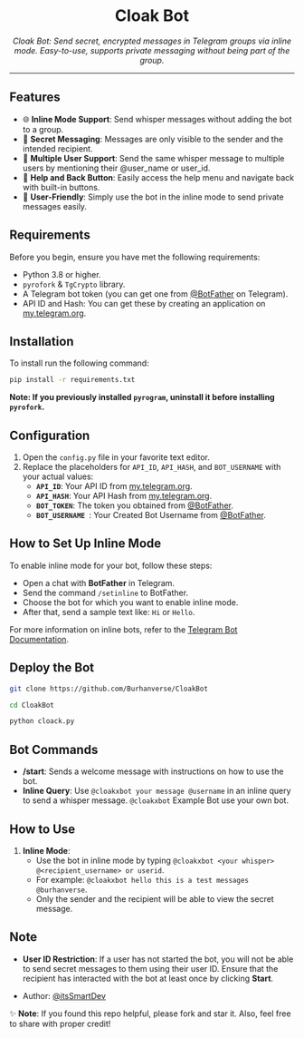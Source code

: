 <h1 align="center">Cloak Bot</h1>

<p align="center">
  <em>Cloak Bot: Send secret, encrypted messages in Telegram groups via inline mode. Easy-to-use, supports private messaging without being part of the group.</em>
</p>
<hr>

## Features

- 🌐 **Inline Mode Support**: Send whisper messages without adding the bot to a group.
- 💬 **Secret Messaging**: Messages are only visible to the sender and the intended recipient.
- 👥 **Multiple User Support**: Send the same whisper message to multiple users by mentioning their @user_name or user_id.
- 🔄 **Help and Back Button**: Easily access the help menu and navigate back with built-in buttons.
- 📎 **User-Friendly**: Simply use the bot in the inline mode to send private messages easily.

## Requirements

Before you begin, ensure you have met the following requirements:

- Python 3.8 or higher.
- `pyrofork` & `TgCrypto` library.
- A Telegram bot token (you can get one from [@BotFather](https://t.me/BotFather) on Telegram).
- API ID and Hash: You can get these by creating an application on [my.telegram.org](https://my.telegram.org).

## Installation

To install run the following command:

```sh
pip install -r requirements.txt
```

**Note: If you previously installed `pyrogram`, uninstall it before installing `pyrofork`.**

## Configuration

1. Open the `config.py` file in your favorite text editor.
2. Replace the placeholders for `API_ID`, `API_HASH`, and `BOT_USERNAME` with your actual values:
   - **`API_ID`**: Your API ID from [my.telegram.org](https://my.telegram.org).
   - **`API_HASH`**: Your API Hash from [my.telegram.org](https://my.telegram.org).
   - **`BOT_TOKEN`**: The token you obtained from [@BotFather](https://t.me/BotFather).
   - **`BOT_USERNAME `**: Your Created Bot Username from [@BotFather](https://t.me/BotFather).

## How to Set Up Inline Mode

To enable inline mode for your bot, follow these steps:

   - Open a chat with **BotFather** in Telegram.
   - Send the command `/setinline` to BotFather.
   - Choose the bot for which you want to enable inline mode.
   - After that, send a sample text like: `Hi` or `Hello`.

For more information on inline bots, refer to the [Telegram Bot Documentation](https://core.telegram.org/bots/inline).


## Deploy the Bot

```sh
git clone https://github.com/Burhanverse/CloakBot
```
```sh
cd CloakBot
```
```sh
python cloack.py
```

## Bot Commands

- **/start**: Sends a welcome message with instructions on how to use the bot.
- **Inline Query**: Use `@cloakxbot your message @username` in an inline query to send a whisper message. `@cloakxbot` Example Bot use your own bot.

## How to Use

1. **Inline Mode**:
   - Use the bot in inline mode by typing `@cloakxbot <your whisper> @<recipient_username> or userid`.
   - For example: `@cloakxbot hello this is a test messages @burhanverse`.
   - Only the sender and the recipient will be able to view the secret message.

## Note

- **User ID Restriction**: If a user has not started the bot, you will not be able to send secret messages to them using their user ID. Ensure that the recipient has interacted with the bot at least once by clicking **Start**.

- Author: [@itsSmartDev](https://t.me/itsSmartDev)

✨ **Note**: If you found this repo helpful, please fork and star it. Also, feel free to share with proper credit!
